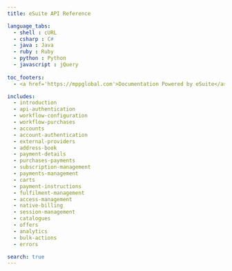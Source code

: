 ```yaml
---
title: eSuite API Reference

language_tabs:
  - shell : cURL
  - csharp : C#
  - java : Java
  - ruby : Ruby
  - python : Python
  - javascript : jQuery
  
toc_footers:
  - <a href='https://mppglobal.com'>Documentation Powered by eSuite</a>

includes:
  - introduction
  - api-authentication
  - workflow-configuration
  - workflow-purchases
  - accounts
  - account-authentication
  - external-providers
  - address-book
  - payment-details
  - purchases-payments
  - subscription-management
  - payments-management
  - carts
  - payment-instructions
  - fulfilment-management
  - access-management
  - native-billing
  - session-management
  - catalogues
  - offers
  - analytics
  - bulk-actions
  - errors

search: true
---
```


